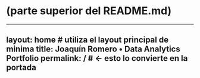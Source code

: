 # (parte superior del README.md)
---
layout: home          #  utiliza el layout principal de minima
title: Joaquín Romero • Data Analytics Portfolio
permalink: /          #  <-  esto lo convierte en la portada
---

